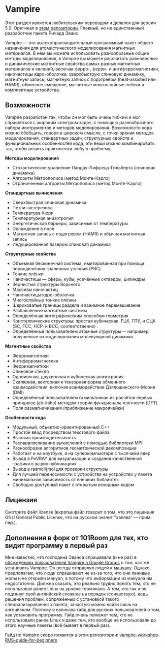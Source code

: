 Vampire
==============
Этот раздел является любительским переводом и делался для версии 5.0. Оригинал в [этом репозитории](https://github.com/richard-evans/vampire). Главный, но не единственный разработчик пакета Ричард Эванс.

Vampire — это высокопроизводительный программный пакет общего назначения для атомистического моделирования магнитных материалов. В нём вы можете использовать разнообразные общие методы моделирования, в Vampire вы можете рассчитать равновесные и динамические магнитные свойства самых разных магнитных материалов и явлений, включая ферро-, ферри- и антиферромагнетики, наночастицы ядро-оболочка, сверхбыструю спиновую динамику, магнитную запись, магнитную запись с подогревом (heat-assisted или HAMR), обменное смещение, магнитные многослойные плёнки и комплектные устройства.

Возможности
---------------
Vampire разработан так, чтобы он мог быть очень гибким и мог справляться с широким спектром задач, с помощью разнообразного набора инструментов и методов моделирования. Возможности кода можно обобщить, говоря в широком смысле, с точки зрения методов моделирования, стандартных задач, структурных свойств и функциональных особенностей кода, эти вещи можно комбинировать так, чтобы решить практически любую проблему.

**Методы моделирования**
- Стохастическое уравнение Ландау-Лифшеца-Гильберта (спиновая динамика)
- Алгоритм Метрополиса (метод Монте-Карло)
- Ограниченный алгоритм Метрополиса (метод Монте-Карло)

**Стандартные вычисления**
- Сверхбыстрая спиновая динамика
- Петли гистерезиса
- Температура Кюри
- Температурная анизотропия
- Энергетическая барьеры, зависимые от температуры
- Охлаждение в поле
- Магнитная запись с подогревом (HAMR) и обычная магнитная запись
- Индуцированная лазером спиновая динамика

**Структурные свойства**
- Объемная бесконечная система, имитированная при помощи периодических граничных условий (PBC)
- Тонкие плёнки
- Наночастицы — сферы, кубы, усечённые октаэдры, цилиндры
- Зернистые структуры Вороного
- Массивы наночастиц
- Наночастицы ядро-оболочка
- Многослойные тонкие плёнки
- Шероховатые границы раздела и взаимное перемешивание
- Разбавленные магнитные системы
- Определённая литографическим способом геометрия
- Кристаллические структуры: простая кубическая, ГЦК, ГПУ, и ОЦК (SC, FCC, HCP, и BCC, соответственно)
- Определённые пользователем атомные структуры -- например, полученные из моделирования молекулярной динамики

**Магнитные свойства**
- Ферромагнетики
- Антиферромагнетики
- Ферримагнетики
- Спиновое стекло
- Одноионная, двухионная и кубическая анизотропия
- Скалярная, векторная и тензорная форма обменного взаимодействия, включая взаимодействие Дзялошинского-Мория (DMI)
- Определённый пользователем гамильтониан из расчётов первых принципов (ab-initio) методом теории функционала плотности (DFT)
- Поля размагничивания (приближение макроячейки)

**Особенности кода**
- Модульный, объектно-ориентированный C++
- Простой ввод посредством текстового файла
- Высокая производительность
- Распараллеливание вычислений с помощью библиотеки MPI
- Разнообразие алгоритмов геометрической декомпозиции
- Работает и на ноутбуке, и на суперкомпьютере с тысячами ядер
- Вывод в PoVRAY для визуализации и создания качественной графики в ваших публикациях
- Вывод в rasmol/jmol для проверки структуры
- Для лучшей переносимости с устройства на устройство у пакета минимальная зависимость от внешних библиотек
- Свободно доступный пакет с открытым исходным кодом

Лицензия
---------------
Смотрите файл license (вкратце файл говорит о том, что это лиценция GNU General Public License, что на русском значит "халява" — прим. пер.).

Дополнения в форк от 101Room для тех, кто видит программу в первый раз
---------------
Мне известно, что господина Эванса спрашивали (и не раз) в [обсуждениях пользователей Vampire в Google Groups](groups.google.com/forum/#!forum/vampire-users) о том, как же установить Vampire. Он всегда отправлял людей к [мануалу](https://vampire.york.ac.uk/support/#manual). Однако, предполагаю, что люди спрашивают не из-за того, что они ленивые жопы и не открыли мануал, а потому что информации из мануала им недостаточно. Должна сказать, это реально трудно понять тем, кто не использовал ранее Linux на уровне терминала. А тем, кто так и не подтянул свой английский сложнее на порядок (сочувствую), ведь решения проблем, сопряжённых с установкой такого специализированного пакета, зачастую можно найти лишь на английском. Поэтому я написала гайд для русских пользователей о том, как установить программу. Гайд очень поможет тем, кто не использовали ранее Linux и даже тем, кто вообще не использовали до этого научные пакеты (всё бывает в первый раз).

Гайд по Vampire скоро появится в этом репозитории: [vampire-workshop-RUS-guide-for-beginners](https://github.com/101Room/vampire-workshop-RUS-guide-for-beginners)

